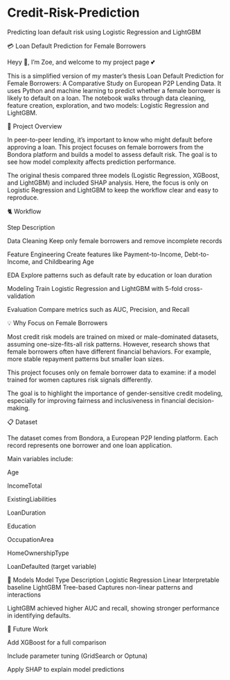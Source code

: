 # Credit-Risk-Prediction
Predicting loan default risk using Logistic Regression and LightGBM

💳 Loan Default Prediction for Female Borrowers

Heyy 🤸, I’m Zoe, and welcome to my project page 💕

This is a simplified version of my master’s thesis Loan Default Prediction for Female Borrowers: A Comparative Study on European P2P Lending Data.
It uses Python and machine learning to predict whether a female borrower is likely to default on a loan.
The notebook walks through data cleaning, feature creation, exploration, and two models: Logistic Regression and LightGBM.

🔎 Project Overview

In peer-to-peer lending, it’s important to know who might default before approving a loan.
This project focuses on female borrowers from the Bondora platform and builds a model to assess default risk.
The goal is to see how model complexity affects prediction performance.

The original thesis compared three models (Logistic Regression, XGBoost, and LightGBM) and included SHAP analysis.
Here, the focus is only on Logistic Regression and LightGBM to keep the workflow clear and easy to reproduce.

🐈 Workflow

Step	Description

Data Cleaning	Keep only female borrowers and remove incomplete records

Feature Engineering	Create features like Payment-to-Income, Debt-to-Income, and Childbearing Age

EDA	Explore patterns such as default rate by education or loan duration

Modeling	Train Logistic Regression and LightGBM with 5-fold cross-validation

Evaluation	Compare metrics such as AUC, Precision, and Recall

💡 Why Focus on Female Borrowers

Most credit risk models are trained on mixed or male-dominated datasets, assuming one-size-fits-all risk patterns.
However, research shows that female borrowers often have different financial behaviors. For example, more stable repayment patterns but smaller loan sizes.

This project focuses only on female borrower data to examine: if a model trained for women captures risk signals differently.

The goal is to highlight the importance of gender-sensitive credit modeling, especially for improving fairness and inclusiveness in financial decision-making.

📋 Dataset

The dataset comes from Bondora, a European P2P lending platform.
Each record represents one borrower and one loan application.

Main variables include:

Age

IncomeTotal

ExistingLiabilities

LoanDuration

Education

OccupationArea

HomeOwnershipType

LoanDefaulted (target variable)

🧠 Models
Model	Type	Description
Logistic Regression	Linear	Interpretable baseline
LightGBM	Tree-based	Captures non-linear patterns and interactions

LightGBM achieved higher AUC and recall, showing stronger performance in identifying defaults.

🌸 Future Work

Add XGBoost for a full comparison

Include parameter tuning (GridSearch or Optuna)

Apply SHAP to explain model predictions

